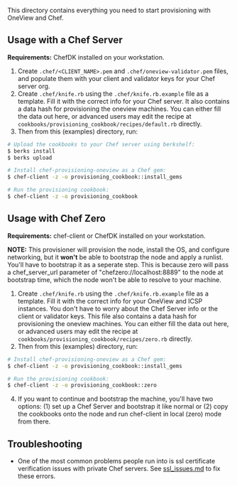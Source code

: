 This directory contains everything you need to start provisioning with OneView and Chef.

## Usage with a Chef Server
 **Requirements:** ChefDK installed on your workstation.
 
 1. Create `.chef/<CLIENT_NAME>.pem` and `.chef/oneview-validator.pem` files, and populate them with your client and validator keys for your Chef server org.
 2. Create `.chef/knife.rb` using the `.chef/knife.rb.example` file as a template. Fill it with the correct info for your Chef server. It also contains a data hash for provisioning the oneview machines. You can either fill the data out here, or advanced users may edit the recipe at `cookbooks/provisioning_cookbook/recipes/default.rb` directly.
 3. Then from this (examples) directory, run: 
  
  ```bash
  # Upload the cookbooks to your Chef server using berkshelf:
  $ berks install
  $ berks upload
  
  # Install chef-provisioning-oneview as a Chef gem:
  $ chef-client -z -o provisioning_cookbook::install_gems
  
  # Run the provisioning cookbook:
  $ chef-client -z -o provisioning_cookbook
  ```

## Usage with Chef Zero
**Requirements:** chef-client or ChefDK installed on your workstation.

**NOTE:** This provisioner will provision the node, install the OS, and configure networking, but it **won't** be able to bootstrap the node and apply a runlist. You'll have to bootstrap it as a seperate step. This is because zero will pass a chef_server_url parameter of "chefzero://localhost:8889" to the node at bootstrap time, which the node won't be able to resolve to your machine.
 1. Create `.chef/knife.rb` using the `.chef/knife.rb.example` file as a template. Fill it with the correct info for your OneView and ICSP instances. You don't have to worry about the Chef Server info or the client or validator keys.  This file also contains a data hash for provisioning the oneview machines. You can either fill the data out here, or advanced users may edit the recipe at `cookbooks/provisioning_cookbook/recipes/zero.rb` directly.
 2. Then from this (examples) directory, run: 
  
  ```bash
  # Install chef-provisioning-oneview as a Chef gem:
  $ chef-client -z -o provisioning_cookbook::install_gems
  
  # Run the provisioning cookbook:
  $ chef-client -z -o provisioning_cookbook::zero
  ```
 
 4. If you want to continue and bootstrap the machine, you'll have two options: (1) set up a Chef Server and bootstrap it like normal or (2) copy the cookbooks onto the node and run chef-client in local (zero) mode from there.

## Troubleshooting

- One of the most common problems people run into is ssl certificate verification issues with private Chef servers. See [ssl_issues.md](ssl_issues.md) to fix these errors.
